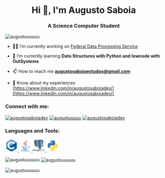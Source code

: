 <h1 align="center">Hi 👋, I'm Augusto Saboia</h1>
<h3 align="center">A Science Computer Student</h3>

<p align="left"> <img src="https://komarev.com/ghpvc/?username=augustuuuuuu&label=Profile%20views&color=0e75b6&style=flat" alt="augustuuuuuu" /> </p>

- 🧑‍💻 I’m currently working on [Federal Data Processing Service](https://en.wikipedia.org/wiki/Servi%C3%A7o_Federal_de_Processamento_de_Dados)

- 🌱 I’m currently learning **Data Structures with Python and lowcode with OutSystems**

- 📫 How to reach me **augustosaboiaestudos@gmail.com**

- 📄 Know about my experiences [https://www.linkedin.com/in/augustosaboiadev/](https://www.linkedin.com/in/augustosaboiadev/)

<h3 align="left">Connect with me:</h3>
<p align="left">
<a href="https://linkedin.com/in/augustosaboiadev" target="blank"><img align="center" src="https://raw.githubusercontent.com/rahuldkjain/github-profile-readme-generator/master/src/images/icons/Social/linked-in-alt.svg" alt="augustosaboiadev" height="30" width="40" /></a>
<a href="https://instagram.com/augustuuuuu" target="blank"><img align="center" src="https://raw.githubusercontent.com/rahuldkjain/github-profile-readme-generator/master/src/images/icons/Social/instagram.svg" alt="augustuuuuu" height="30" width="40" /></a>
<a href="https://www.youtube.com/c/augustosaboiadev" target="blank"><img align="center" src="https://raw.githubusercontent.com/rahuldkjain/github-profile-readme-generator/master/src/images/icons/Social/youtube.svg" alt="augustosaboiadev" height="30" width="40" /></a>
</p>

<h3 align="left">Languages and Tools:</h3>
<p align="left"> <a href="https://www.cprogramming.com/" target="_blank" rel="noreferrer"> <img src="https://raw.githubusercontent.com/devicons/devicon/master/icons/c/c-original.svg" alt="c" width="40" height="40"/> </a> <a href="https://www.java.com" target="_blank" rel="noreferrer"> <img src="https://raw.githubusercontent.com/devicons/devicon/master/icons/java/java-original.svg" alt="java" width="40" height="40"/> </a> <a href="https://www.postgresql.org" target="_blank" rel="noreferrer"> <img src="https://raw.githubusercontent.com/devicons/devicon/master/icons/postgresql/postgresql-original-wordmark.svg" alt="postgresql" width="40" height="40"/> </a> <a href="https://www.python.org" target="_blank" rel="noreferrer"> <img src="https://raw.githubusercontent.com/devicons/devicon/master/icons/python/python-original.svg" alt="python" width="40" height="40"/> </a> </p>

<p><img align="left" src="https://github-readme-stats.vercel.app/api/top-langs?username=augustuuuuuu&show_icons=true&locale=en&layout=compact" alt="augustuuuuuu" /></p>

<p>&nbsp;<img align="center" src="https://github-readme-stats.vercel.app/api?username=augustuuuuuu&show_icons=true&locale=en" alt="augustuuuuuu" /></p>

<p><img align="center" src="https://github-readme-streak-stats.herokuapp.com/?user=augustuuuuuu&" alt="augustuuuuuu" /></p>
